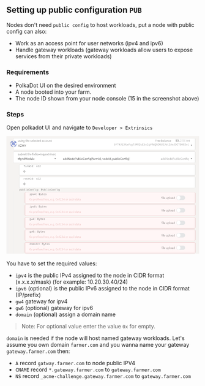 ## Setting up public configuration `PUB`

Nodes don't need `public config` to host workloads, put a node with public config can also:
- Work as an access point for user networks (ipv4 and ipv6)
- Handle gateway workloads (gateway workloads allow users to expose services from their private workloads)

### Requirements

- PolkaDot UI on the desired environment
- A node booted into your farm.
- The node ID shown from your node console (15 in the screenshot above)

### Steps

Open polkadot UI and navigate to `Developer > Extrinsics`

![set public config](img/public_config.png)

You have to set the required values:
- `ipv4` is the public IPv4 assigned to the node in CIDR format (x.x.x.x/mask)
  (for example: 10.20.30.40/24)
- `ipv6` (optional) is the public IPv6 assigned to the node in CIDR format (IP/prefix)
- `gw4` gateway for ipv4
- `gw6` (optional) gateway for ipv6
- `domain` (optional) assign a domain name

> Note: For optional value enter the value `0x` for empty.

`domain` is needed if the node will host named gateway workloads. Let's assume you own domain `farmer.com` and you wanna name your gateway `gateway.farmer.com` then:
- `A` record `gatway.farmer.com` to node public IPV4
- `CNAME` record `*.gateway.farmer.com` to `gateway.farmer.com`
- `NS` record `_acme-challenge.gateway.farmer.com` to `gateway.farmer.com`


